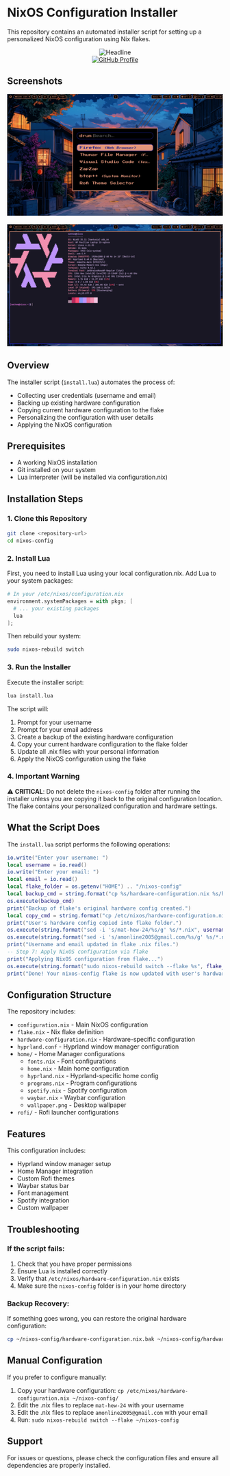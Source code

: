 # NixOS Configuration Installer

This repository contains an automated installer script for setting up a personalized NixOS configuration using Nix flakes.

<div align="center">
  <img src="https://readme-typing-svg.herokuapp.com?color=%23ffffff&size=32&center=true&vCenter=true&width=600&height=50&lines=Shoutout to%20%3D%3E%20Ibinu" alt="Headline" />
  <br>
  <a href="https://github.com/ChillzonToast">
  <img src="https://img.shields.io/badge/ChillzonToast-black?logo=github" alt="GitHub Profile" width="150" />
</a>


</div>


## Screenshots

<img src="./images/2025-09-16-212804_hyprshot.png">
&nbsp;
<img src="./images/2025-09-16-212816_hyprshot.png">

## Overview

The installer script (`install.lua`) automates the process of:
- Collecting user credentials (username and email)
- Backing up existing hardware configuration
- Copying current hardware configuration to the flake
- Personalizing the configuration with user details
- Applying the NixOS configuration

## Prerequisites

- A working NixOS installation
- Git installed on your system
- Lua interpreter (will be installed via configuration.nix)

## Installation Steps

### 1. Clone this Repository

```bash
git clone <repository-url>
cd nixos-config
```

### 2. Install Lua

First, you need to install Lua using your local configuration.nix. Add Lua to your system packages:

```nix
# In your /etc/nixos/configuration.nix
environment.systemPackages = with pkgs; [
  # ... your existing packages
  lua
];
```

Then rebuild your system:

```bash
sudo nixos-rebuild switch
```

### 3. Run the Installer

Execute the installer script:

```bash
lua install.lua
```

The script will:
1. Prompt for your username
2. Prompt for your email address
3. Create a backup of the existing hardware configuration
4. Copy your current hardware configuration to the flake folder
5. Update all .nix files with your personal information
6. Apply the NixOS configuration using the flake

### 4. Important Warning

⚠️ **CRITICAL**: Do not delete the `nixos-config` folder after running the installer unless you are copying it back to the original configuration location. The flake contains your personalized configuration and hardware settings.

## What the Script Does

The `install.lua` script performs the following operations:

```lua
io.write("Enter your username: ")
local username = io.read()
io.write("Enter your email: ")
local email = io.read()
local flake_folder = os.getenv("HOME") .. "/nixos-config"
local backup_cmd = string.format("cp %s/hardware-configuration.nix %s/hardware-configuration.nix.bak", flake_folder, flake_folder)
os.execute(backup_cmd)
print("Backup of flake's original hardware config created.")
local copy_cmd = string.format("cp /etc/nixos/hardware-configuration.nix %s/hardware-configuration.nix", flake_folder)
print("User's hardware config copied into flake folder.")
os.execute(string.format("sed -i 's/mat-hew-24/%s/g' %s/*.nix", username, flake_folder))
os.execute(string.format("sed -i 's/amonline2005@gmail.com/%s/g' %s/*.nix", email, flake_folder))
print("Username and email updated in flake .nix files.")
-- Step 7: Apply NixOS configuration via flake
print("Applying NixOS configuration from flake...")
os.execute(string.format("sudo nixos-rebuild switch --flake %s", flake_folder))
print("Done! Your nixos-config flake is now updated with user's hardware config.")
```

## Configuration Structure

The repository includes:

- `configuration.nix` - Main NixOS configuration
- `flake.nix` - Nix flake definition
- `hardware-configuration.nix` - Hardware-specific configuration
- `hyprland.conf` - Hyprland window manager configuration
- `home/` - Home Manager configurations
  - `fonts.nix` - Font configurations
  - `home.nix` - Main home configuration
  - `hyprland.nix` - Hyprland-specific home config
  - `programs.nix` - Program configurations
  - `spotify.nix` - Spotify configuration
  - `waybar.nix` - Waybar configuration
  - `wallpaper.png` - Desktop wallpaper
- `rofi/` - Rofi launcher configurations

## Features

This configuration includes:
- Hyprland window manager setup
- Home Manager integration
- Custom Rofi themes
- Waybar status bar
- Font management
- Spotify integration
- Custom wallpaper

## Troubleshooting

### If the script fails:
1. Check that you have proper permissions
2. Ensure Lua is installed correctly
3. Verify that `/etc/nixos/hardware-configuration.nix` exists
4. Make sure the `nixos-config` folder is in your home directory

### Backup Recovery:
If something goes wrong, you can restore the original hardware configuration:
```bash
cp ~/nixos-config/hardware-configuration.nix.bak ~/nixos-config/hardware-configuration.nix
```

## Manual Configuration

If you prefer to configure manually:
1. Copy your hardware configuration: `cp /etc/nixos/hardware-configuration.nix ~/nixos-config/`
2. Edit the .nix files to replace `mat-hew-24` with your username
3. Edit the .nix files to replace `amonline2005@gmail.com` with your email
4. Run: `sudo nixos-rebuild switch --flake ~/nixos-config`

## Support

For issues or questions, please check the configuration files and ensure all dependencies are properly installed.
